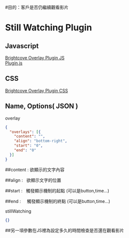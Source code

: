 #目的：客戶是否仍繼續觀看影片
# Still Watching Plugin

## Javascript 
[Brightcove Overlay Plugin JS](//players.brightcove.net/videojs-overlay/1/videojs-overlay.min.js)  
[Plugin.js](https://raw.githubusercontent.com/IXlinfairuser/Brightcove_Plugin/master/stillWatching/plugin.js)  
## CSS
[Brightcove Overlay Plugin CSS](//players.brightcove.net/videojs-overlay/1/videojs-overlay.css)  
## Name, Options( JSON )
overlay
```JSON
{
  "overlays": [{
    "content": "",
    "align": "bottom-right",
    "start": "0",
    "end": "0"
  }]
}
```
##content : 欲顯示的文字內容

##align :   欲顯示文字的位置

##start :   觸發顯示機制的起點  (可以是button,time...)

##end :     觸發顯示機制的終點  (可以是button,time...)

stillWatching
```JSON
{}
```
##另一項參數在JS裡為設定多久的時間檢查是否還在觀看影片 

